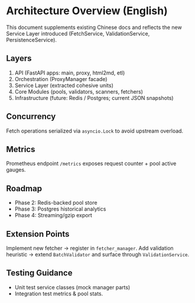 # Architecture Overview (English)

This document supplements existing Chinese docs and reflects the new Service Layer introduced (FetchService, ValidationService, PersistenceService).

## Layers

1. API (FastAPI apps: main, proxy, html2md, etl)
2. Orchestration (ProxyManager facade)
3. Service Layer (extracted cohesive units)
4. Core Modules (pools, validators, scanners, fetchers)
5. Infrastructure (future: Redis / Postgres; current JSON snapshots)

## Concurrency

Fetch operations serialized via `asyncio.Lock` to avoid upstream overload.

## Metrics

Prometheus endpoint `/metrics` exposes request counter + pool active gauges.

## Roadmap

- Phase 2: Redis-backed pool store
- Phase 3: Postgres historical analytics
- Phase 4: Streaming/gzip export

## Extension Points

Implement new fetcher -> register in `fetcher_manager`.
Add validation heuristic -> extend `BatchValidator` and surface through `ValidationService`.

## Testing Guidance

- Unit test service classes (mock manager parts)
- Integration test metrics & pool stats.
